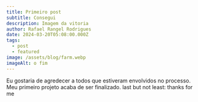 ```yaml
---
title: Primeiro post
subtitle: Consegui
description: Imagem da vitoria
author: Rafael Rangel Rodrigues
date: 2024-03-20T05:08:00.000Z
tags:
  - post
  - featured
image: /assets/blog/farm.webp
imageAlt: o fim
---
```

Eu gostaria de agredecer a todos que estiveram envolvidos no processo. Meu primeiro projeto acaba de ser finalizado. last but not least: thanks for me
